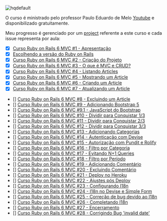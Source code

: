 ![hqdefault](https://github.com/OsirisMariano/blogstrap/assets/38112205/f9cabd4a-124e-4046-918e-bfdb4a75e66b)

O curso é ministrado pelo professor Paulo Eduardo de Melo [Youtube](https://youtu.be/rCwMlbpC7dU) e disponibilizado gratuitamente.

Meu progresso é gerenciado por um [project](https://github.com/users/OsirisMariano/projects/42) referente a este curso e cada issue representa por aula:
- [x] [Curso Ruby on Rails 6 MVC #1 - Apresentação](https://github.com/OsirisMariano/blogstrap/issues/1) 
- [x] [Escolhendo a versão do Ruby on Rails](https://github.com/OsirisMariano/blogstrap/issues/2)
- [x] [Curso Ruby on Rails 6 MVC #2 - Criação do Projeto](https://github.com/OsirisMariano/blogstrap/issues/3) 
- [x] [Curso Ruby on Rails 6 MVC #3 - O que é MVC e CRUD?](https://github.com/OsirisMariano/blogstrap/issues/4)
- [x] [Curso Ruby on Rails 6 MVC #4 - Listando Articles](https://github.com/OsirisMariano/blogstrap/issues/5)
- [x] [Curso Ruby on Rails 6 MVC #5 - Mostrando um Article](https://github.com/OsirisMariano/blogstrap/issues/11)
- [x] [Curso Ruby on Rails 6 MVC #6 - Criando um Article](https://github.com/OsirisMariano/blogstrap/issues/11)
- [x] [Curso Ruby on Rails 6 MVC #7 - Atualizando um Article](https://github.com/OsirisMariano/blogstrap/issues/13)
- [] [Curso Ruby on Rails 6 MVC #8 - Excluindo um Article]()
- [] [Curso Ruby on Rails 6 MVC #9 - Adicionando Bootstrap 5]()
- [] [Curso Ruby on Rails 6 MVC #9.1 - JavaScript do Bootstrap]()
- [] [Curso Ruby on Rails 6 MVC #10 - Dividir para Conquistar 1/3]()
- [] [Curso Ruby on Rails 6 MVC #11 - Dividir para Conquistar 2/3]()
- [] [Curso Ruby on Rails 6 MVC #12 - Dividir para Conquistar 3/3]()
- [] [Curso Ruby on Rails 6 MVC #13 - Adicionando Categorias]()
- [] [Curso Ruby on Rails 6 MVC #14 - Autenticação com Devise]()
- [] [Curso Ruby on Rails 6 MVC #15 - Autorização com Pundit e Rolify]()
- [] [Curso Ruby on Rails 6 MVC #16 - Filtro por Categoria]()
- [] [Curso Ruby on Rails 6 MVC #17 - Evitando N+1 Queries]()
- [] [Curso Ruby on Rails 6 MVC #18 - Filtro por Período]()
- [] [Curso Ruby on Rails 6 MVC #19 - Adicionando Comentário]()
- [] [Curso Ruby on Rails 6 MVC #20 - Excluindo Comentário]()
- [] [Curso Ruby on Rails 6 MVC #21 - Deploy no Heroku]()
- [] [Curso Ruby on Rails 6 MVC #22 - Ajustes pós Deploy]()
- [] [Curso Ruby on Rails 6 MVC #23 - Configurando I18n]()
- [] [Curso Ruby on Rails 6 MVC #24 - I18n no Devise e Simple Form]()
- [] [Curso Ruby on Rails 6 MVC #25 - Correção de bug devido ao I18n]()
- [] [Curso Ruby on Rails 6 MVC #26 - Completando I18n]()
- [] [Curso Ruby on Rails 6 MVC #27 - Encerramento]()
- [] [Curso Ruby on Rails 6 MVC #28 - Corrigindo Bug 'invalid date']()
